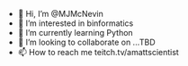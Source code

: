 - 👋 Hi, I’m @MJMcNevin
- 👀 I’m interested in binformatics
- 🌱 I’m currently learning Python
- 💞️ I’m looking to collaborate on ...TBD
- 📫 How to reach me teitch.tv/amattscientist

<!---
MJMcNevin/MJMcNevin is a ✨ special ✨ repository because its `README.md` (this file) appears on your GitHub profile.
You can click the Preview link to take a look at your changes.
--->
